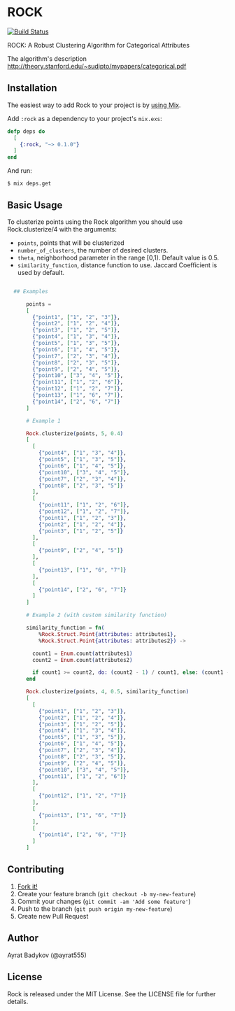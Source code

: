 # ROCK
[![Build Status](https://semaphoreci.com/api/v1/ayrat555/rock/branches/master/badge.svg)](https://semaphoreci.com/ayrat555/rock)

ROCK: A Robust Clustering Algorithm for Categorical Attributes

The algorithm's description http://theory.stanford.edu/~sudipto/mypapers/categorical.pdf

## Installation

The easiest way to add Rock to your project is by [using Mix](http://elixir-lang.org/getting-started/mix-otp/introduction-to-mix.html).

Add `:rock` as a dependency to your project's `mix.exs`:

```elixir
defp deps do
  [
    {:rock, "~> 0.1.0"}
  ]
end
```

And run:

    $ mix deps.get

## Basic Usage

To clusterize points using the Rock algorithm you should use Rock.clusterize/4 with the arguments:

  * `points`, points that will be clusterized
  * `number_of_clusters`, the number of desired clusters.
  * `theta`, neighborhood parameter in the range [0,1). Default value is 0.5.
  * `similarity_function`, distance function to use. Jaccard Coefficient is used by default.

```elixir

  ## Examples

      points =
      [
        {"point1", ["1", "2", "3"]},
        {"point2", ["1", "2", "4"]},
        {"point3", ["1", "2", "5"]},
        {"point4", ["1", "3", "4"]},
        {"point5", ["1", "3", "5"]},
        {"point6", ["1", "4", "5"]},
        {"point7", ["2", "3", "4"]},
        {"point8", ["2", "3", "5"]},
        {"point9", ["2", "4", "5"]},
        {"point10", ["3", "4", "5"]},
        {"point11", ["1", "2", "6"]},
        {"point12", ["1", "2", "7"]},
        {"point13", ["1", "6", "7"]},
        {"point14", ["2", "6", "7"]}
      ]

      # Example 1

      Rock.clusterize(points, 5, 0.4)
      [
        [
          {"point4", ["1", "3", "4"]},
          {"point5", ["1", "3", "5"]},
          {"point6", ["1", "4", "5"]},
          {"point10", ["3", "4", "5"]},
          {"point7", ["2", "3", "4"]},
          {"point8", ["2", "3", "5"]}
        ],
        [
          {"point11", ["1", "2", "6"]},
          {"point12", ["1", "2", "7"]},
          {"point1", ["1", "2", "3"]},
          {"point2", ["1", "2", "4"]},
          {"point3", ["1", "2", "5"]}
        ],
        [
          {"point9", ["2", "4", "5"]}
        ],
        [
          {"point13", ["1", "6", "7"]}
        ],
        [
          {"point14", ["2", "6", "7"]}
        ]
      ]

      # Example 2 (with custom similarity function)

      similarity_function = fn(
          %Rock.Struct.Point{attributes: attributes1},
          %Rock.Struct.Point{attributes: attributes2}) ->

        count1 = Enum.count(attributes1)
        count2 = Enum.count(attributes2)

        if count1 >= count2, do: (count2 - 1) / count1, else: (count1 - 1) / count2
      end

      Rock.clusterize(points, 4, 0.5, similarity_function)
      [
        [
          {"point1", ["1", "2", "3"]},
          {"point2", ["1", "2", "4"]},
          {"point3", ["1", "2", "5"]},
          {"point4", ["1", "3", "4"]},
          {"point5", ["1", "3", "5"]},
          {"point6", ["1", "4", "5"]},
          {"point7", ["2", "3", "4"]},
          {"point8", ["2", "3", "5"]},
          {"point9", ["2", "4", "5"]},
          {"point10", ["3", "4", "5"]},
          {"point11", ["1", "2", "6"]}
        ],
        [
          {"point12", ["1", "2", "7"]}
        ],
        [
          {"point13", ["1", "6", "7"]}
        ],
        [
          {"point14", ["2", "6", "7"]}
        ]
      ]
```


## Contributing

1. [Fork it!](http://github.com/ayrat555/rock/fork)
2. Create your feature branch (`git checkout -b my-new-feature`)
3. Commit your changes (`git commit -am 'Add some feature'`)
4. Push to the branch (`git push origin my-new-feature`)
5. Create new Pull Request

## Author

Ayrat Badykov (@ayrat555)

## License

Rock is released under the MIT License. See the LICENSE file for further details.
